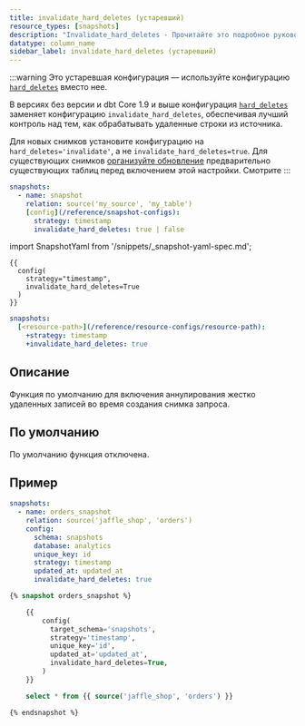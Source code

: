```yaml
---
title: invalidate_hard_deletes (устаревший)
resource_types: [snapshots]
description: "Invalidate_hard_deletes - Прочитайте это подробное руководство, чтобы узнать о конфигурациях в dbt."
datatype: column_name
sidebar_label: invalidate_hard_deletes (устаревший)
---
```


:::warning Это устаревшая конфигурация &mdash; используйте конфигурацию [`hard_deletes`](/reference/resource-configs/hard-deletes) вместо нее.

В версиях без версии и dbt Core 1.9 и выше конфигурация [`hard_deletes`](/reference/resource-configs/hard-deletes) заменяет конфигурацию `invalidate_hard_deletes`, обеспечивая лучший контроль над тем, как обрабатывать удаленные строки из источника.

Для новых снимков установите конфигурацию на `hard_deletes='invalidate'`, а не `invalidate_hard_deletes=true`. Для существующих снимков [организуйте обновление](/reference/snapshot-configs#snapshot-configuration-migration) предварительно существующих таблиц перед включением этой настройки. Смотрите 
:::

<VersionBlock firstVersion="1.9">

<File name='snapshots/<filename>.yml'>

```yaml
snapshots:
  - name: snapshot
    relation: source('my_source', 'my_table')
    [config](/reference/snapshot-configs):
      strategy: timestamp
      invalidate_hard_deletes: true | false
```

</File>

</VersionBlock>

<VersionBlock lastVersion="1.8">

import SnapshotYaml from '/snippets/_snapshot-yaml-spec.md';

<SnapshotYaml/>

<File name='snapshots/<filename>.sql'>

```jinja2
{{
  config(
    strategy="timestamp",
    invalidate_hard_deletes=True
  )
}}

```

</File>
</VersionBlock>

<File name='dbt_project.yml'>

```yml
snapshots:
  [<resource-path>](/reference/resource-configs/resource-path):
    +strategy: timestamp
    +invalidate_hard_deletes: true

```

</File>

## Описание
Функция по умолчанию для включения аннулирования жестко удаленных записей во время создания снимка запроса.

## По умолчанию
По умолчанию функция отключена.

## Пример

<VersionBlock firstVersion="1.9">
<File name='snapshots/orders.yml'>

```yaml
snapshots:
  - name: orders_snapshot
    relation: source('jaffle_shop', 'orders')
    config:
      schema: snapshots
      database: analytics
      unique_key: id
      strategy: timestamp
      updated_at: updated_at
      invalidate_hard_deletes: true
  ```
</File>

</VersionBlock>

<VersionBlock lastVersion="1.8">
<File name='snapshots/orders.sql'>

```sql
{% snapshot orders_snapshot %}

    {{
        config(
          target_schema='snapshots',
          strategy='timestamp',
          unique_key='id',
          updated_at='updated_at',
          invalidate_hard_deletes=True,
        )
    }}

    select * from {{ source('jaffle_shop', 'orders') }}

{% endsnapshot %}
```

</File>
</VersionBlock>